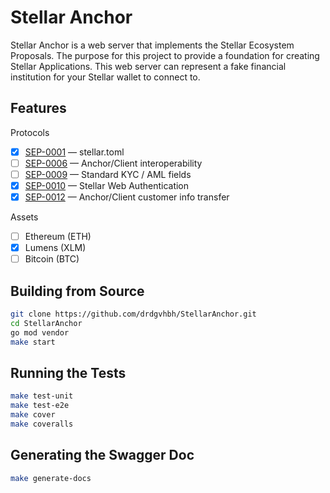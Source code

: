 # Stellar Anchor

Stellar Anchor is a web server that implements the Stellar Ecosystem Proposals. The purpose for this project to provide a foundation for creating Stellar Applications. This web server can represent a fake financial institution for your Stellar wallet to connect to. 

## Features

Protocols
- [X] [SEP-0001](https://github.com/stellar/stellar-protocol/blob/master/ecosystem/sep-0001.md) — stellar.toml
- [ ] [SEP-0006](https://github.com/stellar/stellar-protocol/blob/master/ecosystem/sep-0006.md) — Anchor/Client interoperability
- [ ] [SEP-0009](https://github.com/stellar/stellar-protocol/blob/master/ecosystem/sep-0009.md) — Standard KYC / AML fields
- [X] [SEP-0010](https://github.com/stellar/stellar-protocol/blob/master/ecosystem/sep-0010.md) — Stellar Web Authentication
- [X] [SEP-0012](https://github.com/stellar/stellar-protocol/blob/master/ecosystem/sep-0012.md) — Anchor/Client customer info transfer

Assets
- [ ] Ethereum (ETH)
- [X] Lumens (XLM)
- [ ] Bitcoin (BTC)

## Building from Source

```sh
git clone https://github.com/drdgvhbh/StellarAnchor.git
cd StellarAnchor
go mod vendor
make start
```

## Running the Tests

```sh
make test-unit
make test-e2e
make cover
make coveralls
```

## Generating the Swagger Doc
```sh
make generate-docs
```
